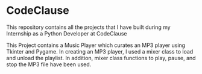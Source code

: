 # CodeClause
This repository contains all the projects that I have built during my Internship as a Python Developer at CodeClause

This Project contains a Music Player which curates an MP3 player using Tkinter and Pygame.
In creating an MP3 player, I used a mixer class to load and unload the playlist. In addition, mixer class functions to play, pause, and stop the MP3 file have been used.
